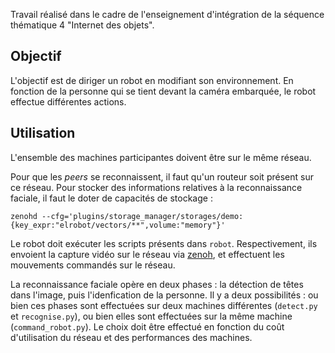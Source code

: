 Travail réalisé dans le cadre de l'enseignement d'intégration de la séquence
thématique 4 "Internet des objets".

## Objectif

L'objectif est de diriger un robot en modifiant son environnement. En fonction
de la personne qui se tient devant la caméra embarquée, le robot effectue
différentes actions.

## Utilisation

L'ensemble des machines participantes doivent être sur le même réseau.

Pour que les *peers* se reconnaissent, il faut qu'un routeur soit présent sur
ce réseau. Pour stocker des informations relatives à la reconnaissance faciale,
il faut le doter de capacités de stockage :

```
zenohd --cfg='plugins/storage_manager/storages/demo:{key_expr:"elrobot/vectors/**",volume:"memory"}'
```

Le robot doit exécuter les scripts présents dans `robot`. Respectivement, ils
envoient la capture vidéo sur le réseau via [zenoh](https://zenoh.io), et
effectuent les mouvements commandés sur le réseau.

La reconnaissance faciale opère en deux phases : la détection de têtes dans
l'image, puis l'idenfication de la personne. Il y a deux possibilités : ou bien
ces phases sont effectuées sur deux machines différentes (`detect.py` et
`recognise.py`), ou bien elles sont effectuées sur la même machine
(`command_robot.py`). Le choix doit être effectué en fonction du coût
d'utilisation du réseau et des performances des machines.
